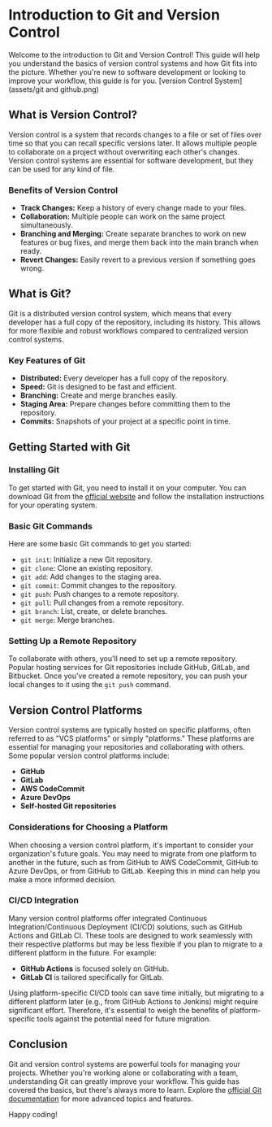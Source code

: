 # Introduction to Git and Version Control

Welcome to the introduction to Git and Version Control! This guide will help you understand the basics of version control systems and how Git fits into the picture. Whether you're new to software development or looking to improve your workflow, this guide is for you.
[version Control System](assets/git and github.png)

## What is Version Control?

Version control is a system that records changes to a file or set of files over time so that you can recall specific versions later. It allows multiple people to collaborate on a project without overwriting each other's changes. Version control systems are essential for software development, but they can be used for any kind of file.

### Benefits of Version Control

- **Track Changes:** Keep a history of every change made to your files.
- **Collaboration:** Multiple people can work on the same project simultaneously.
- **Branching and Merging:** Create separate branches to work on new features or bug fixes, and merge them back into the main branch when ready.
- **Revert Changes:** Easily revert to a previous version if something goes wrong.

## What is Git?

Git is a distributed version control system, which means that every developer has a full copy of the repository, including its history. This allows for more flexible and robust workflows compared to centralized version control systems.

### Key Features of Git

- **Distributed:** Every developer has a full copy of the repository.
- **Speed:** Git is designed to be fast and efficient.
- **Branching:** Create and merge branches easily.
- **Staging Area:** Prepare changes before committing them to the repository.
- **Commits:** Snapshots of your project at a specific point in time.

## Getting Started with Git

### Installing Git

To get started with Git, you need to install it on your computer. You can download Git from the [official website](https://git-scm.com/) and follow the installation instructions for your operating system.

### Basic Git Commands

Here are some basic Git commands to get you started:

- `git init`: Initialize a new Git repository.
- `git clone`: Clone an existing repository.
- `git add`: Add changes to the staging area.
- `git commit`: Commit changes to the repository.
- `git push`: Push changes to a remote repository.
- `git pull`: Pull changes from a remote repository.
- `git branch`: List, create, or delete branches.
- `git merge`: Merge branches.

### Setting Up a Remote Repository

To collaborate with others, you'll need to set up a remote repository. Popular hosting services for Git repositories include GitHub, GitLab, and Bitbucket. Once you've created a remote repository, you can push your local changes to it using the `git push` command.

## Version Control Platforms

Version control systems are typically hosted on specific platforms, often referred to as "VCS platforms" or simply "platforms." These platforms are essential for managing your repositories and collaborating with others. Some popular version control platforms include:

- **GitHub**
- **GitLab**
- **AWS CodeCommit**
- **Azure DevOps**
- **Self-hosted Git repositories**

### Considerations for Choosing a Platform

When choosing a version control platform, it's important to consider your organization's future goals. You may need to migrate from one platform to another in the future, such as from GitHub to AWS CodeCommit, GitHub to Azure DevOps, or from GitHub to GitLab. Keeping this in mind can help you make a more informed decision.

### CI/CD Integration

Many version control platforms offer integrated Continuous Integration/Continuous Deployment (CI/CD) solutions, such as GitHub Actions and GitLab CI. These tools are designed to work seamlessly with their respective platforms but may be less flexible if you plan to migrate to a different platform in the future. For example:

- **GitHub Actions** is focused solely on GitHub.
- **GitLab CI** is tailored specifically for GitLab.

Using platform-specific CI/CD tools can save time initially, but migrating to a different platform later (e.g., from GitHub Actions to Jenkins) might require significant effort. Therefore, it's essential to weigh the benefits of platform-specific tools against the potential need for future migration.

## Conclusion

Git and version control systems are powerful tools for managing your projects. Whether you're working alone or collaborating with a team, understanding Git can greatly improve your workflow. This guide has covered the basics, but there's always more to learn. Explore the [official Git documentation](https://git-scm.com/doc) for more advanced topics and features.

Happy coding!
